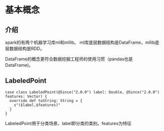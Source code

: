 # 基本概念
## 介绍
spark的有两个机器学习库ml和mllib。
ml库底层数据结构是DataFrame，mllib底层数据结构是RDD。

DataFrame的概念更符合数据挖掘工程师的使用习惯（pandas也是DataFrame)。


## LabeledPoint
```
case class LabeledPoint(@Since("2.0.0") label: Double, @Since("2.0.0") features: Vector) {
  override def toString: String = {
    s"($label,$features)"
  }
}
```
LabeledPoint用于分类场景，label即分类的类别。features为特征


